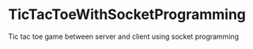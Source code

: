 # TicTacToeWithSocketProgramming
Tic tac toe game between server and client using socket programming
